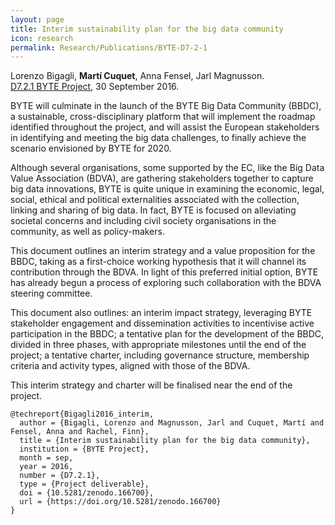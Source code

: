```yaml
---
layout: page
title: Interim sustainability plan for the big data community
icon: research
permalink: Research/Publications/BYTE-D7-2-1
---
```


Lorenzo Bigagli, **Martí Cuquet**, Anna Fensel, Jarl Magnusson.  
[D7.2.1 BYTE Project](https://doi.org/10.5281/zenodo.166700), 30 September 2016.

BYTE will culminate in the launch of the BYTE Big Data Community (BBDC), a
sustainable, cross-disciplinary platform that will implement the roadmap
identified throughout the project, and will assist the European stakeholders
in identifying and meeting the big data challenges, to finally achieve the
scenario envisioned by BYTE for 2020.

Although several organisations, some supported by the EC, like the Big Data
Value Association (BDVA), are gathering stakeholders together to capture big
data innovations, BYTE is quite unique in examining the economic, legal,
social, ethical and political externalities associated with the collection,
linking and sharing of big data. In fact, BYTE is focused on alleviating
societal concerns and including civil society organisations in the community,
as well as policy-makers.

This document outlines an interim strategy and a value proposition for the
BBDC, taking as a first-choice working hypothesis that it will channel its
contribution through the BDVA. In light of this preferred initial option, BYTE
has already begun a process of exploring such collaboration with the BDVA
steering committee.

This document also outlines: an interim impact strategy, leveraging BYTE
stakeholder engagement and dissemination activities to incentivise active
participation in the BBDC; a tentative plan for the development of the BBDC,
divided in three phases, with appropriate milestones until the end of the
project; a tentative charter, including governance structure, membership
criteria and activity types, aligned with those of the BDVA.

This interim strategy and charter will be finalised near the end of the
project.

~~~
@techreport{Bigagli2016_interim,
  author = {Bigagli, Lorenzo and Magnusson, Jarl and Cuquet, Martí and Fensel, Anna and Rachel, Finn},
  title = {Interim sustainability plan for the big data community},
  institution = {BYTE Project},
  month = sep,
  year = 2016,
  number = {D7.2.1},
  type = {Project deliverable},
  doi = {10.5281/zenodo.166700},
  url = {https://doi.org/10.5281/zenodo.166700}
}
~~~
